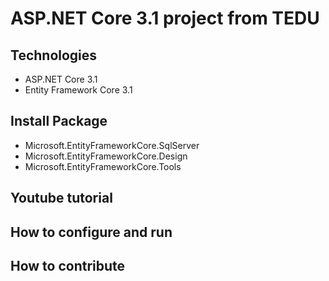 # ASP.NET Core 3.1 project from TEDU
## Technologies
- ASP.NET Core 3.1
- Entity Framework Core 3.1
## Install Package
- Microsoft.EntityFrameworkCore.SqlServer
- Microsoft.EntityFrameworkCore.Design
- Microsoft.EntityFrameworkCore.Tools
## Youtube tutorial
## How to configure and run
## How to contribute